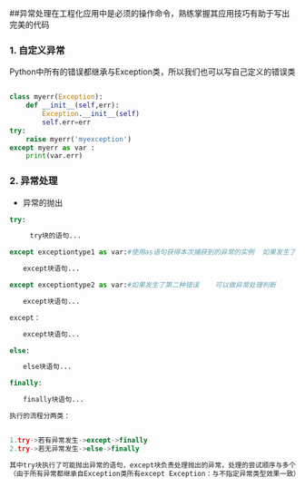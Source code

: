 ##异常处理在工程化应用中是必须的操作命令，熟练掌握其应用技巧有助于写出完美的代码


### 1. 自定义异常

Python中所有的错误都继承与Exception类，所以我们也可以写自己定义的错误类
```python

class myerr(Exception):
    def __init__(self,err):
        Exception.__init__(self)
        self.err=err
try:
    raise myerr('myexception')
except myerr as var :
    print(var.err)
```
### 2. 异常处理

* 异常的抛出

```python
try:

     try块的语句...

except exceptiontype1 as var:#使用as语句获得本次捕获到的异常的实例  如果发生了第一种错误

　　except块语句...

except exceptiontype2 as var:#如果发生了第二种错误    可以做异常处理判断

　　except块语句...

except：

　　except块语句...

else:

　　else块语句...

finally:

　　finally块语句...

执行的流程分两类：


1.try->若有异常发生->except->finally
2.try->若无异常发生->else->finally

其中try块执行了可能抛出异常的语句，except块负责处理抛出的异常，处理的尝试顺序与多个except块的编写顺序一致，当尝试发现第一个异常类型匹配的except块时就进入该块内执行该except块的语句，最后一个不指定异常类型的except:  块匹配任何类型的异常
（由于所有异常都继承自Exception类所有except Exception：与不指定异常类型效果一致）。

```




